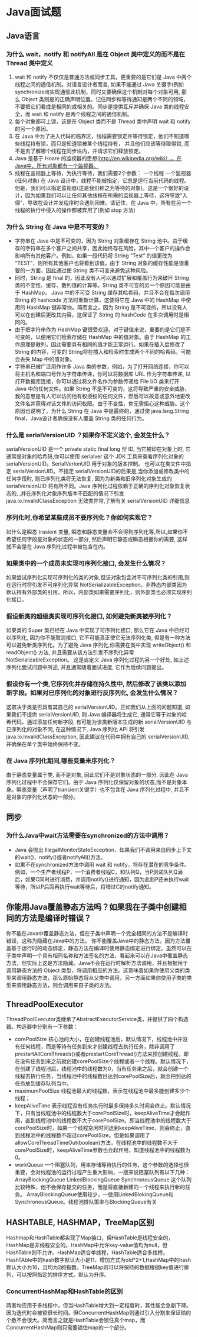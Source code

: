 # Java面试题

## Java语言

### 为什么 wait，notify 和 notifyAll 是在 Object 类中定义的而不是在 Thread 类中定义
1. wait 和 notify 不仅仅是普通方法或同步工具，更重要的是它们是 Java 中两个线程之间的通信机制。对语言设计者而言, 如果不能通过 Java 关键字(例如 synchronized)实现通信此机制，同时又要确保这个机制对每个对象可用, 那么 Object 类则是的正确声明位置。记住同步和等待通知是两个不同的领域，不要把它们看成是相同的或相关的。同步是提供互斥并确保 Java 类的线程安全，而 wait 和 notify 是两个线程之间的通信机制。
2. 每个对象都可上锁，这是在 Object 类而不是 Thread 类中声明 wait 和 notify 的另一个原因。
3. 在 Java 中为了进入代码的临界区，线程需要锁定并等待锁定，他们不知道哪些线程持有锁，而只是知道锁被某个线程持有， 并且他们应该等待取得锁, 而不是去了解哪个线程在同步块内，并请求它们释放锁定。
4. Java 是基于 Hoare 的监视器的思想(http://en.wikipedia.org/wiki/...。在Java中，所有对象都有一个监视器。
5. 线程在监视器上等待，为执行等待，我们需要2个参数：
    一个线程
    一个监视器(任何对象)
    在 Java 设计中，线程不能被指定，它总是运行当前代码的线程。但是，我们可以指定监视器(这是我们称之为等待的对象)。这是一个很好的设计，因为如果我们可以让任何其他线程在所需的监视器上等待，这将导致“入侵”，导致在设计并发程序时会遇到困难。请记住，在 Java 中，所有在另一个线程的执行中侵入的操作都被弃用了(例如 stop 方法)

### 为什么 String 在 Java 中是不可变的？
+ 字符串在 Java 中是不可变的，因为 String 对象缓存在 String 池中。由于缓存的字符串在多个客户之间共享，因此始终存在风险，其中一个客户的操作会影响所有其他客户。例如，如果一段代码将 String “Test” 的值更改为 “TEST”，则所有其他客户也将看到该值。由于 String 对象的缓存性能是很重要的一方面，因此通过使 String 类不可变来避免这种风险。
+ 同时，String 是 final 的，因此没有人可以通过扩展和覆盖行为来破坏 String 类的不变性、缓存、散列值的计算等。String 类不可变的另一个原因可能是由于 HashMap。
    Java 中的不可变 String 缓存其哈希码，并且不会在每次调用 String 的 hashcode 方法时重新计算，这使得它在 Java 中的 HashMap 中使用的 HashMap 键非常快。简而言之，因为 String 是不可变的，所以没有人可以在创建后更改其内容，这保证了 String 的 hashCode 在多次调用时是相同的。
+ 由于把字符串作为 HashMap 键很受欢迎。对于键值来说，重要的是它们是不可变的，以便用它们检索存储在 HashMap 中的值对象。由于 HashMap 的工作原理是散列，因此需要具有相同的值才能正常运行。如果在插入后修改了 String 的内容，可变的 String将在插入和检索时生成两个不同的哈希码，可能会丢失 Map 中的值对象。
+ 字符串已被广泛用作许多 Java 类的参数，例如，为了打开网络连接，你可以将主机名和端口号作为字符串传递，你可以将数据库 URL 作为字符串传递, 以打开数据库连接，你可以通过将文件名作为参数传递给 File I/O 类来打开 Java 中的任何文件。如果 String 不是不可变的，这将导致严重的安全威胁，我的意思是有人可以访问他有权授权的任何文件，然后可以故意或意外地更改文件名并获得对该文件的访问权限。由于不变性，你无需担心这种威胁。这个原因也说明了，为什么 String 在 Java 中是最终的，通过使 java.lang.String final，Java设计者确保没有人覆盖 String 类的任何行为。


### 什么是 serialVersionUID ？如果你不定义这个, 会发生什么？
serialVersionUID 是一个 private static final long 型 ID, 当它被印在对象上时, 它通常是对象的哈希码,你可以使用 serialver 这个 JDK 工具来查看序列化对象的 serialVersionUID。SerialVerionUID 用于对象的版本控制。 也可以在类文件中指定 serialVersionUID。不指定 serialVersionUID的后果是,当你添加或修改类中的任何字段时, 则已序列化类将无法恢复, 因为为新类和旧序列化对象生成的 serialVersionUID 将有所不同。Java 序列化过程依赖于正确的序列化对象恢复状态的, ,并在序列化对象序列版本不匹配的情况下引发 java.io.InvalidClassException 无效类异常,了解有关 serialVersionUID 详细信息

### 序列化时,你希望某些成员不要序列化？你如何实现它？
如什么是瞬态 trasient 变量, 瞬态和静态变量会不会得到序列化等,所以,如果你不希望任何字段是对象的状态的一部分, 然后声明它静态或瞬态根据你的需要, 这样就不会是在 Java 序列化过程中被包含在内。

### 如果类中的一个成员未实现可序列化接口, 会发生什么情况？
如果尝试序列化实现可序列化的类的对象,但该对象包含对不可序列化类的引用,则在运行时将引发不可序列化异常 NotSerializableException。非静态内部类因为默认持有外部类的引用，所以，内部类如果需要序列化，则外部类也必须实现序列化接口。

###  假设新类的超级类实现可序列化接口, 如何避免新类被序列化？
如果类的 Super 类已经在 Java 中实现了可序列化接口, 那么它在 Java 中已经可以序列化, 因为你不能取消接口, 它不可能真正使它无法序列化类, 但是有一种方法可以避免新类序列化。为了避免 Java 序列化,你需要在类中实现 writeObject() 和 readObject() 方法, 并且需要从该方法引发不序列化异常NotSerializableException。 这是自定义 Java 序列化过程的另一个好处, 如上述序列化面试问题中所述, 并且通常随着面试进度, 它作为后续问题提出。

### 假设你有一个类,它序列化并存储在持久性中, 然后修改了该类以添加新字段。如果对已序列化的对象进行反序列化, 会发生什么情况？
这取决于类是否具有其自己的 serialVersionUID。正如我们从上面的问题知道, 如果我们不提供 serialVersionUID, 则 Java 编译器将生成它, 通常它等于对象的哈希代码。通过添加任何新字段, 有可能为该类新版本生成的新 serialVersionUID 与已序列化的对象不同, 在这种情况下, Java 序列化 API 将引发 java.io.InvalidClassException, 因此建议在代码中拥有自己的 serialVersionUID, 并确保在单个类中始终保持不变。

### 在 Java 序列化期间,哪些变量未序列化？
由于静态变量属于类, 而不是对象, 因此它们不是对象状态的一部分, 因此在 Java 序列化过程中不会保存它们。由于 Java 序列化仅保留对象的状态,而不是对象本身。瞬态变量（声明了transient关键字）也不包含在 Java 序列化过程中, 并且不是对象的序列化状态的一部分。


## 同步
### 为什么Java中wait方法需要在synchronized的方法中调用？
+ Java 会抛出 IllegalMonitorStateException，如果我们不调用来自同步上下文的wait()，notify()或者notifyAll()方法。
+ 如果不在synchronized方法中调用 wait 和 notify，将存在潜在的竞争条件。
    例如，一个生产者线程P，一个消费者线程C，和队列Q，当P测试队列Q满后，如果C同时进行消费，并调用notify()进行通知，因为此刻P还未执行wait等待，所以P后面再执行wait等待后，将错过C的notify通知。

## 你能用Java覆盖静态方法吗？如果我在子类中创建相同的方法是编译时错误？
你不能在Java中覆盖静态方法，但在子类中声明一个完全相同的方法不是编译时错误，这称为隐藏在Java中的方法。
你不能覆盖Java中的静态方法，因为方法覆盖基于运行时的动态绑定，静态方法在编译时使用静态绑定进行绑定。虽然可以在子类中声明一个具有相同名称和方法签名的方法，看起来可以在Java中覆盖静态方法，但实际上这是方法隐藏。Java不会在运行时解析方法调用，并且根据用于调用静态方法的 Object 类型，将调用相应的方法。这意味着如果你使用父类的类型来调用静态方法，那么原始静态将从父类中调用，另一方面如果你使用子类的类型来调用静态方法，则会调用来自子类的方法。

## ThreadPoolExecutor
ThreadPoolExecutor类继承了AbstractExecutorService类，并提供了四个构造器。构造器中分别有一下参数：
+ corePoolSize
    核心池的大小，在创建线程池后，默认情况下，线程池中并没有任何线程，而是等待有任务到来才创建线程去执行任务，除非调用了prestartAllCoreThreads()或者prestartCoreThread()方法来预创建线程。即在没有任务到来之前就创建corePoolSize个线程或者一个线程。默认情况下，在创建了线程池后，线程池中的线程数为0，当有任务来之后，就会创建一个线程去执行任务，当线程池中的线程数目达到corePoolSize后，就会把到达的任务放到缓存队列当中。
+ maximumPoolSize
    线程池最大的线程数，表示在线程池中最多能创建多少个线程；
+ keepAliveTime
    表示线程没有任务执行时最多保持多久时间会终止。默认情况下，只有当线程池中的线程数大于corePoolSize时，keepAliveTime才会起作用，直到线程池中的线程数不大于corePoolSize。即当线程池中的线程数大于corePoolSize时，如果一个线程空闲时间达到keepAliveTime，则会终止，直到线程池中的线程数不超过corePoolSize。但是如果调用了allowCoreThreadTimeOut(boolean)方法，在线程池中的线程数不大于corePoolSize时，keepAliveTime参数也会起作用，知道线程池中的线程数为0。
+ workQueue
    一个阻塞队列，用来存储等待执行的任务，这个参数的选择也很重要，会对线程池的运行过程产生重大影响，一版来说阻塞队列有以下几种：
    ArrayBlockingQueue
    LinkedBlockingQueue
    SynchronousQueue    这个队列比较特殊，他不会保存提交的任务，而是将直接新建的一个线程来执行新的任务。
    ArrayBlockingQueue使用较少，一使用LinkedBlokingQueue和SynchronousQueue。线程池排队策率与BlockingQueue有关

## HASHTABLE, HASHMAP，TreeMap区别
Hashmap和HashTable都实现了Map接口，但HashTable是线程安全的，HashMap是非线程安全的。HashMap中允许key-value值均为null，但HashTable则不允许。HashMap适合单线程，HashTable适合多线程。HashTAble中的hash数字默认大小是11，增加方式为old*2+1,HashMap中的hash默认大小为16，且均为2的指数。TreeMap则可以将保持的数据根据key值进行排列，可以按照指定的排序方式。默认为升序。

### ConcurrentHashMap和HashTable的区别
两者均应用于多线程中，但当HashTable增大到一定程度时，其性能会急剧下降。因为迭代时会被锁很长时间。但ConcurrentHashMap则通过引入分割来保证锁的个数不会很大。简而言之就是HashTable会锁住真个map，而ConcurrentHashMap则只需要锁住map的一个部分。

